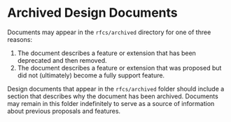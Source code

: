 # Archived Design Documents

Documents may appear in the `rfcs/archived` directory for one of 
three reasons:

1. The document describes a feature or extension that has been deprecated and then removed.
2. The document describes a feature or extension that was proposed but did
not (ultimately) become a fully support feature. 

Design documents that appear in the `rfcs/archived` folder should include a 
section that describes why the document has been archived. Documents may 
remain in this folder indefinitely to serve as a source of information about
previous proposals and features.
